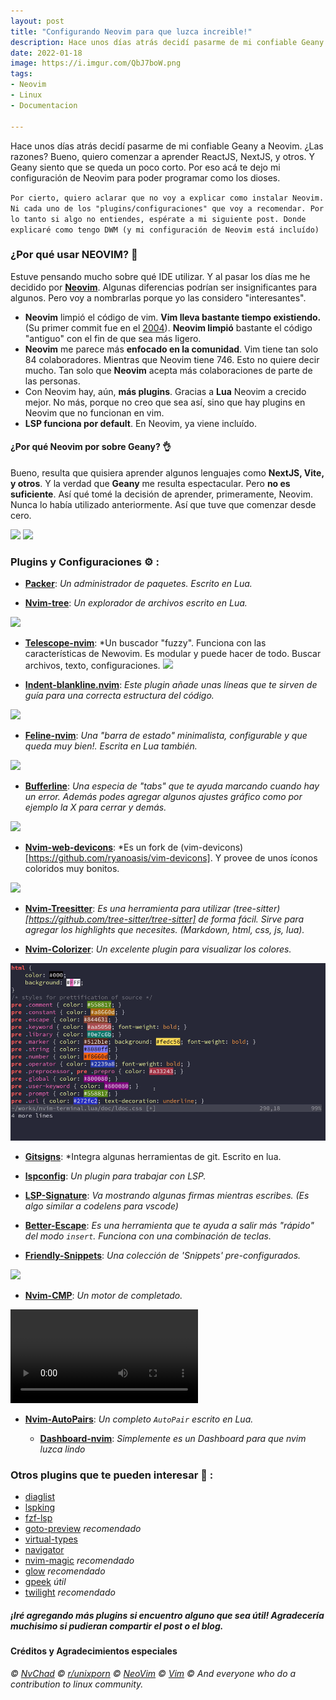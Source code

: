 ```yaml
---
layout: post
title: "Configurando Neovim para que luzca increible!"
description: Hace unos días atrás decidí pasarme de mi confiable Geany a Neovim. ¿Las razones? Bueno, quiero comenzar a aprender ReactJS, NextJS, y otros. Y Geany siento que se queda un poco corto. Por eso acá te dejo mi configuración de Neovim para poder programar como los dioses.
date: 2022-01-18
image: https://i.imgur.com/QbJ7boW.png
tags:
- Neovim
- Linux
- Documentacion

---
```


Hace unos días atrás decidí pasarme de mi confiable Geany a Neovim. ¿Las razones? Bueno, quiero comenzar a aprender ReactJS, NextJS, y otros. Y Geany siento que se queda un poco corto. Por eso acá te dejo mi configuración de Neovim para poder programar como los dioses.

`Por cierto, quiero aclarar que no voy a explicar como instalar Neovim. Ni cada uno de los "plugins/configuraciones" que voy a recomendar. Por lo tanto si algo no entiendes, espérate a mi siguiente post. Donde explicaré como tengo DWM (y mi configuración de Neovim está incluído)`

### ¿Por qué usar NEOVIM? 🤌

Estuve pensando mucho sobre qué IDE utilizar. Y al pasar los días me he decidido por **[Neovim](https://github.com/neovim/neovim)**. Algunas diferencias podrían ser insignificantes para algunos. Pero voy a nombrarlas porque yo las considero "interesantes". 
- **Neovim** limpió el código de vim. **Vim lleva bastante tiempo existiendo.** (Su primer commit fue en el [2004](https://github.com/vim/vim/commit/0c628d1da896bf523373c4fc9616baee712a6e96)). **Neovim limpió** bastante el código "antiguo" con el fin de que sea más ligero.
- **Neovim** me parece más **enfocado en la comunidad**. Vim tiene tan solo 84 colaboradores. Mientras que Neovim tiene 746. Esto no quiere decir mucho. Tan solo que **Neovim** acepta más colaboraciones de parte de las personas.
- Con Neovim hay, aún, **más plugins**. Gracias a **Lua** Neovim a crecido mejor. No más, porque no creo que sea así, sino que hay plugins en Neovim que no funcionan en vim.
- **LSP funciona por default**. En Neovim, ya viene incluído.

#### ¿Por qué Neovim por sobre Geany? 👌

Bueno, resulta que quisiera aprender algunos lenguajes como **NextJS, Vite, y otros**. Y la verdad que **Geany** me resulta espectacular. Pero **no es suficiente**. Así qué tomé la decisión de aprender, primeramente, Neovim. Nunca lo había utilizado anteriormente. Así que tuve que comenzar desde cero.

<div class="gallery-box">
  <div class="gallery">
    <img src="https://i.imgur.com/fg8j8J4.png">
    <img src="https://i.imgur.com/SBAS2bT.png">
  </div>
</div>

### Plugins y Configuraciones ⚙️  :

- **[Packer](https://github.com/wbthomason/packer.nvim)**: *Un administrador de paquetes. Escrito en Lua.*

- **[Nvim-tree](https://github.com/kyazdani42/nvim-tree.lua)**: *Un explorador de archivos escrito en Lua.*

![](https://raw.githubusercontent.com/siduck/dotfiles/all/rice%20flex/nvimtree.png)

- **[Telescope-nvim](https://github.com/nvim-telescope/telescope.nvim)**: *Un buscador "fuzzy". Funciona con las características de Newovim. Es modular y puede hacer de todo. Buscar archivos, texto, configuraciones.
![](https://camo.githubusercontent.com/3d59e34d1f406890adf620546d3d97017ce0aacda034b1788c66fa872f192134/68747470733a2f2f692e696d6775722e636f6d2f5454546a6136742e676966)

- **[Indent-blankline.nvim](https://github.com/lukas-reineke/indent-blankline.nvim)**: *Este plugin añade unas líneas que te sirven de guía para una correcta estructura del código.*

![](https://camo.githubusercontent.com/8f46a98731fdd4dcf098a1bb0652ef076a969197b266105ba96e6470cd243913/68747470733a2f2f692e696d6775722e636f6d2f336752473571492e706e67)

- **[Feline-nvim](https://github.com/feline-nvim/feline.nvim)**: *Una "barra de estado" minimalista, configurable y que queda muy bien!. Escrita en Lua también.*

![](https://raw.githubusercontent.com/siduck/dotfiles/all/rice%20flex/statusline.png)

- **[Bufferline](https://github.com/akinsho/bufferline.nvim)**: *Una especia de "tabs" que te ayuda marcando cuando hay un error. Además podes agregar algunos ajustes gráfico como por ejemplo la X para cerrar y demás.*

![](https://raw.githubusercontent.com/siduck/dotfiles/all/rice%20flex/bufferline.png)

- **[Nvim-web-devicons](https://github.com/kyazdani42/nvim-web-devicons)**: *Es un fork de (vim-devicons)[https://github.com/ryanoasis/vim-devicons]. Y provee de unos íconos coloridos muy bonitos.

![](https://i.imgur.com/IlcSR22.png)

- **[Nvim-Treesitter](https://github.com/nvim-treesitter/nvim-treesitter)**: *Es una herramienta para utilizar (tree-sitter)[https://github.com/tree-sitter/tree-sitter] de forma fácil. Sirve para agregar los highlights que necesites. (Markdown, html, css, js, lua).*

- **[Nvim-Colorizer](https://github.com/tree-sitter/tree-sitter)**: *Un excelente plugin para visualizar los colores.*

![](https://raw.githubusercontent.com/norcalli/github-assets/master/nvim-colorizer.lua-demo-short.gif)

- **[Gitsigns](https://github.com/lewis6991/gitsigns.nvim)**: *Integra algunas herramientas de git. Escrito en lua.

- **[lspconfig](https://github.com/neovim/nvim-lspconfig)**: *Un plugin para trabajar con LSP.*

- **[LSP-Signature](https://github.com/ray-x/lsp_signature.nvim)**: *Va mostrando algunas firmas mientras escribes. (Es algo similar a codelens para vscode)* 

- **[Better-Escape](https://github.com/jdhao/better-escape.vim)**: *Es una herramienta que te ayuda a salir más "rápido" del modo `insert`. Funciona con una combinación de teclas.*

- **[Friendly-Snippets](https://github.com/rafamadriz/friendly-snippets)**: *Una colección de 'Snippets' pre-configurados.*

![](https://user-images.githubusercontent.com/67771985/131255337-d53f3408-b60d-44a2-93ba-9a3240a7436e.gif)

- **[Nvim-CMP](https://github.com/hrsh7th/nvim-cmp)**: *Un motor de completado.*

![](https://user-images.githubusercontent.com/629908/139000570-3ac39587-a88b-43c6-b35e-207489719359.mp4)

- **[Nvim-AutoPairs](https://github.com/windwp/nvim-autopairs)**: *Un completo `AutoPair` escrito en Lua.*

  - **[Dashboard-nvim](https://github.com/glepnir/dashboard-nvim)**: *Simplemente es un Dashboard para que nvim luzca lindo*

### Otros plugins que te pueden interesar 💎 :

- [diaglist](https://github.com/onsails/diaglist.nvim)
- [lspking](https://github.com/onsails/lspkind-nvim)
- [fzf-lsp](https://github.com/gfanto/fzf-lsp.nvim)
- [goto-preview](https://github.com/rmagatti/goto-preview) *recomendado*
- [virtual-types](https://github.com/jubnzv/virtual-types.nvim)
- [navigator](https://github.com/ray-x/navigator.lua)
- [nvim-magic](https://github.com/jameshiew/nvim-magic) *recomendado*
- [glow](https://github.com/ellisonleao/glow.nvim) *recomendado*
- [gpeek](https://github.com/stevearc/gkeep.nvim) *útil*
- [twilight](https://github.com/folke/twilight.nvim) *recomendado*

##### ¡Iré agregando más plugins si encuentro alguno que sea útil! Agradecería muchisimo si pudieran compartir el post o el blog. 


#### Créditos y Agradecimientos especiales
*© [NvChad](https://github.com/NvChad/NvChad)*
*© [r/unixporn](https://www.reddit.com/r/unixporn/)*
*© [NeoVim](https://github.com/neovim/neovim)*
*© [Vim](https://github.com/vim/vim)*
*© And everyone who do a contribution to linux community.*
